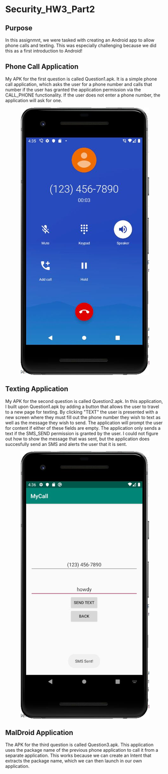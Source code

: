 # Security_HW3_Part2

## Purpose
In this assignmnt, we were tasked with creating an Android app to allow phone calls and texting. This was especially challenging because we did this as a first introduction to Android! 

## Phone Call Application
My APK for the first question is called Question1.apk. It is a simple phone call application, which asks the user for a phone number and calls that number if the user has granted the application permission via the CALL_PHONE functionality. If the user does not enter a phone number, the application will ask for one.

<p align="center">
  <img src=https://github.com/jkwourms/Security_HW3_Part2/blob/master/photos/phone_call.JPG>
</p>

## Texting Application
My APK for the second question is called Question2.apk. In this application, I built upon Question1.apk by adding a button that allows the user to travel to a new page for texting. By clicking "TEXT" the user is presented with a new screen where they must fill out the phone number they wish to text as well as the message they wish to send. The application will prompt the user for content if either of these fields are empty. The application only sends a text if the SMS_SEND permission is granted by the user. I could not figure out how to show the message that was sent, but the application does succesfully send an SMS and alerts the user that it is sent.

<p align="center">
  <img src=https://github.com/jkwourms/Security_HW3_Part2/blob/master/photos/text.JPG>
</p>

## MalDroid Application
The APK for the third question is called Question3.apk. This application uses the package name of the previous phone application to call it from a separate application. This works because we can create an Intent that extracts the package name, which we can then launch in our own application. 
